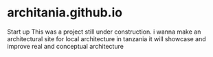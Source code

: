 # architania.github.io
Start up
This was a project still under construction.
i wanna make an architectural site for local architecture in tanzania
it will showcase and improve real and conceptual architecture
